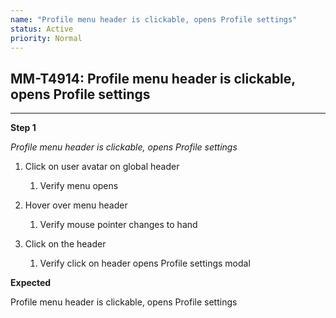 ```yaml
---
name: "Profile menu header is clickable, opens Profile settings"
status: Active
priority: Normal
---
```


## MM-T4914: Profile menu header is clickable, opens Profile settings

---

**Step 1**

_Profile menu header is clickable, opens Profile settings_

1. Click on user avatar on global header

   1. Verify menu opens

2. Hover over menu header

   1. Verify mouse pointer changes to hand

3. Click on the header

   1. Verify click on header opens Profile settings modal

**Expected**

Profile menu header is clickable, opens Profile settings
